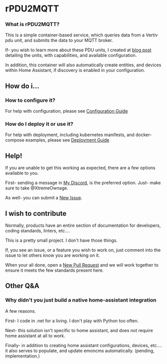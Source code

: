 # rPDU2MQTT

### What is rPDU2MQTT?

This is a simple container-based service, which queries data from a Vertiv pdu unit, and submits the data to your MQTT broker.

If- you wish to learn more about these PDU units, I created at [blog post](https://static.xtremeownage.com/blog/2024/metered-switch-pdu/) detailing the units, with capabilities, and available configuration.

In addition, this container will also automatically create entities, and devices within Home Assistant, if discovery is enabled in your configuration.

## How do i...

### How to configure it?

For help with configuration, please see [Configuration Guide](./docs/Configuration.md)

### How do I deploy it or use it?

For help with deployment, including kubernetes manifests, and docker-compose examples, please see [Deployment Guide](./docs/Deployment.md)


## Help!

If you are unable to get this working as expected, there are a few options available to you.

First- sending a message in [My Discord](https://static.xtremeownage.com/discord), is the preferred option. Just- make sure to take @XtremeOwnage.

As well- you can submit a [New Issue](https://github.com/XtremeOwnage/rPDU2MQTT/issues/new/choose).

## I wish to contribute

Normally, products have an entire section of documentation for developers, coding standards, linters, etc....

This is a pretty small project. I don't have those things.

If, you see an issue, or a feature you wish to work on, just comment into the issue to let others know you are working on it. 

When your all done, open a [New Pull Request](https://github.com/XtremeOwnage/rPDU2MQTT/compare) and we will work together to ensure it meets the few standards present here.

## Other Q&A

### Why didn't you just build a native home-assistant integration

A few reasons.

First- I code in .net for a living. I don't play with Python too often.

Next- this solution isn't specific to home assistant, and does not require home assistant at all to work.

Finally- in addition to creating home assistant configurations, devices, etc.... it also serves to populate, and update emoncms automatically. (pending, implementation.)
